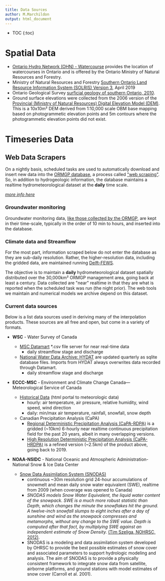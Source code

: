 ```yaml
---
title: Data Sources
author: M.Marchildon
output: html_document
---
```


* TOC
{:toc}

# Spatial Data

* [Ontario Hydro Network (OHN) - Watercourse](https://geohub.lio.gov.on.ca/datasets/a222f2996e7c454f9e8d028aa05995d3_26/about) provides the location of watercourses in Ontario and is offered by the Ontario Ministry of Natural Resources and Forestry.
* Ministry of Natural Resources and Forestry [Southern Ontario Land Resource Information System (SOLRIS) Version 3](https://geohub.lio.gov.on.ca/documents/lio::southern-ontario-land-resource-information-system-solris-3-0/about), April 2019
* Ontario Geological Survey [surficial geology of southern Ontario, 2010](https://data.ontario.ca/dataset/surficial-geology-of-southern-ontario).
* Ground surface elevations were collected from the 2006 version of the [Provincial (Ministry of Natural Resources) Digital Elevation Model (DEM)](https://geohub.lio.gov.on.ca/maps/mnrf::provincial-digital-elevation-model-pdem/about). This is a 10x10m² DEM derived from 1:10,000 scale OBM base mapping based on photogrammetic elevation points and 5m contours where the photogrammetic elevation points did not exist.


# Timeseries Data

## Web Data Scrapers

On a nightly basis, scheduled tasks are used to automatically download and insert new data into the [ORMGP database](https://owrc.github.io/database-manual/Contents/TOC.html), a process called ["web scraping"](https://en.wikipedia.org/wiki/Web_scraping). So, in addition to hydrogeologic information, the database maintains a realtime hydrometeorological dataset at the **daily** time scale. 

[*more info here*](/interpolants/sources/webscraping.html)

### Groundwater monitoring

Groundwater monitoring data, [like those collected by the ORMGP](https://owrc.github.io/monitoring/), are kept in their time-scale, typically in the order of 10 min to hours, and inserted into the database.


### Climate data and Streamflow
For the most part, information scraped below do not enter the database as they are sub-daily resolution. Rather, the higher-resolution data, including the gridded data, are maintained running [Delft-FEWS](https://oss.deltares.nl/web/delft-fews/about-delft-fews).

The objective is to maintain a **daily** hydrometeorological dataset spatially distributed over the 30,000km² ORMGP management area, going back at least a century.  Data collected are "near" realtime in that they are what is reported when the scheduled task was run (the night prior). The web tools we maintain and numerical models we archive depend on this dataset.



### Current data sources

Below is a list data sources used in deriving many of the interpolation products. These sources are all free and open, but come in a variety of formats.


* **WSC** - Water Survey of Canada 
  - [MSC Datamart](https://eccc-msc.github.io/open-data/msc-datamart/readme_en/) *.csv file server for near real-time data
    - daily streamflow stage and discharge
  - [National Water Data Archive: HYDAT](https://www.canada.ca/en/environment-climate-change/services/water-overview/quantity/monitoring/survey/data-products-services/national-archive-hydat.html) are updated quarterly as sqlite database files. Imports from HYDAT always overwrites data recorded through Datamart.
    - daily streamflow stage and discharge

* **ECCC-MSC** - Environment and Climate Change Canada—Meteorological Service of Canada
    - [Historical Data](https://climate.weather.gc.ca/historical_data/search_historic_data_e.html) (html portal to meteorologic data)
        - hourly: air temperature, air pressure, relative humidity, wind speed, wind direction
        - daily: min/max air temperature, rainfall, snowfall, snow depth
    - Canadian Precipitation Analysis (CaPA)
        - [Regional Deterministic Precipitation Analysis (CaPA-RDPA)](https://weather.gc.ca/grib/grib2_RDPA_ps10km_e.html) is a gridded (~10km) 6-hourly near realtime continuous precipitation field for the past 20 years, albeit in many overlapping versions.
        - [High Resolution Deterministic Precipitation Analysis (CaPA-HRDPA)](https://eccc-msc.github.io/open-data/msc-data/nwp_hrdpa/readme_hrdpa_en/) is a refined version (~2.5km) of the product above, going back to 2019.

* **NOAA-NSIDC** - National Oceanic and Atmospheric Administration-National Snow & Ice Data Center
    * [Snow Data Assimilation System (SNODAS)](https://nsidc.org/data/g02158)
        - continuous ~30m resolution grid 24-hour accumulations of snowmelt and mean daily snow water equivalent (SWE), realtime from 2009 (when coverage was opened to Canada)
        - *SNODAS models Snow Water Equivalent, the liquid water content of the snowpack. SWE is a much more robust statistic than Depth, which changes the minute the snowflakes hit the ground. A twelve-inch snowfall slumps to eight inches after a day of sunshine and wind as the snowpack compresses and metamorphs, without any change to the SWE value. Depth is computed after that fact, by multiplying SWE against an independent estimate of Snow Density.* [(Tim Szeliga, NOHRSC, 2012)](https://gis.stackexchange.com/questions/34871/extracting-data-from-snodas-file-using-qgis).  
        - SNODAS is a modeling and data assimilation system developed by OHRSC to provide the best possible estimates of snow cover and associated parameters to support hydrologic modeling and analysis. The aim of SNODAS is to provide a physically consistent framework to integrate snow data from satellite, airborne platforms, and ground stations with model estimates of snow cover (Carroll et al. 2001).
